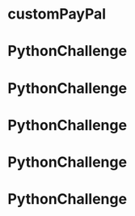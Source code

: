 # customPayPal
# PythonChallenge
# PythonChallenge
# PythonChallenge
# PythonChallenge
# PythonChallenge
